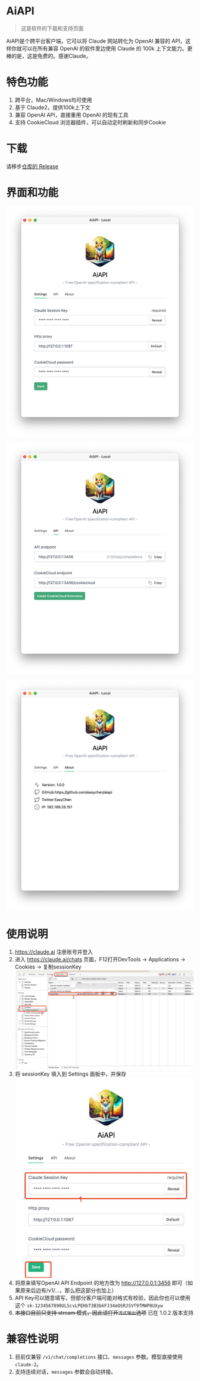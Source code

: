 # AiAPI

> 这是软件的下载和支持页面

AiAPI是个跨平台客户端，它可以将 Claude 网站转化为 OpenAI 兼容的 API，这样你就可以在所有兼容 OpenAI 的软件里边使用 Claude 的 100k 上下文能力。更棒的是，这是免费的。感谢Claude。

# 特色功能

1. 跨平台，Mac/Windows均可使用
1. 基于 Claude2，提供100k上下文
1. 兼容 OpenAI API，直接重用 OpenAI 的现有工具
1. 支持 CookieCloud 浏览器插件，可以自动定时刷新和同步Cookie

# 下载

请移步[仓库的 Release](https://github.com/easychen/aiapi/releases) 

# 界面和功能

![](images/20230810113755.png)

![](images/20230810113811.png)

![](images/20230810113831.png)

# 使用说明

1. <https://claude.ai> 注册账号并登入
1. 进入 <https://claude.ai/chats> 页面，F12打开DevTools → Applications → Cookies → 复制sessionKey
![](images/20230811122810.png)
1. 将 sessionKey 填入到 Settings 面板中，并保存
![](images/20230811123049.png)
1. 将原来填写OpenAI API Endpoint 的地方改为 http://127.0.0.1:3456 即可（如果原来后边有/v1/...，那么把这部分也加上）
1. API Key可以随意填写，但部分客户端可能对格式有校验，因此你也可以使用这个 `sk-1234567890ULScvLPEHbT3B3bkFJ34mOSRJSVf9fMWP8UXyw`
1. ~~本接口目前只支持 stream 模式，因此请打开`流式输出`选项~~ 已在 1.0.2 版本支持

# 兼容性说明

1. 目前仅兼容 `/v1/chat/completions` 接口、`messages` 参数。模型直接使用 `claude-2`。
1. 支持连续对话，`messages` 参数会自动拼接。
